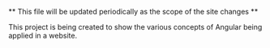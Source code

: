 ** This file will be updated periodically as the scope of the site changes **

This project is being created to show the various concepts of Angular being applied in a website.